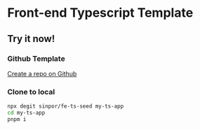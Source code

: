 # Front-end Typescript Template

## Try it now!

### Github Template

[Create a repo on Github](https://github.com/sinpor/fe-ts-seed/generate)

### Clone to local

``` bash
npx degit sinpor/fe-ts-seed my-ts-app
cd my-ts-app
pnpm i
```
